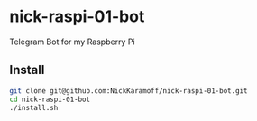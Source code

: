 # nick-raspi-01-bot

Telegram Bot for my Raspberry Pi

## Install

```sh
git clone git@github.com:NickKaramoff/nick-raspi-01-bot.git
cd nick-raspi-01-bot
./install.sh
```
